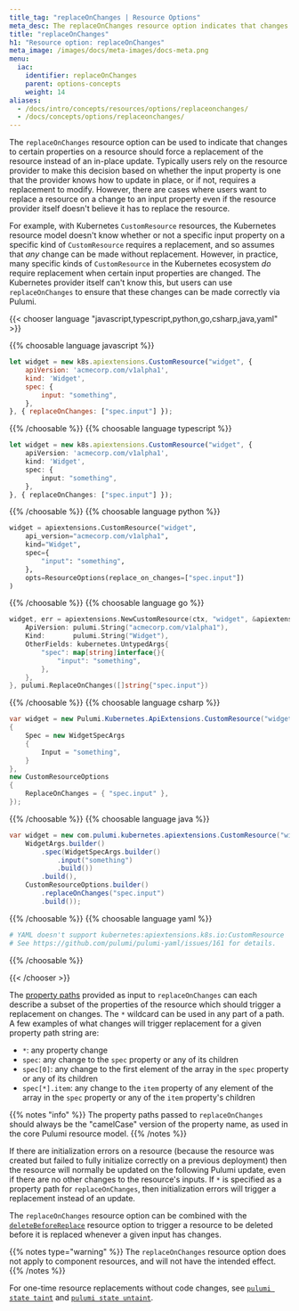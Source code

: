 ```yaml
---
title_tag: "replaceOnChanges | Resource Options"
meta_desc: The replaceOnChanges resource option indicates that changes to properties on a resource should force a replacement instead of an in-place update.
title: "replaceOnChanges"
h1: "Resource option: replaceOnChanges"
meta_image: /images/docs/meta-images/docs-meta.png
menu:
  iac:
    identifier: replaceOnChanges
    parent: options-concepts
    weight: 14
aliases:
  - /docs/intro/concepts/resources/options/replaceonchanges/
  - /docs/concepts/options/replaceonchanges/
---
```


The `replaceOnChanges` resource option can be used to indicate that changes to certain properties on a resource should force a replacement of the resource instead of an in-place update.  Typically users rely on the resource provider to make this decision based on whether the input property is one that the provider knows how to update in place, or if not, requires a replacement to modify.  However, there are cases where users want to replace a resource on a change to an input property even if the resource provider itself doesn't believe it has to replace the resource.

For example, with Kubernetes `CustomResource` resources, the Kubernetes resource model doesn't know whether or not a specific input property on a specific kind of `CustomResource` requires a replacement, and so assumes that *any* change can be made without replacement.  However, in practice, many specific kinds of `CustomResource` in the Kubernetes ecosystem *do* require replacement when certain input properties are changed.  The Kubernetes provider itself can't know this, but users can use `replaceOnChanges` to ensure that these changes can be made correctly via Pulumi.

{{< chooser language "javascript,typescript,python,go,csharp,java,yaml" >}}

{{% choosable language javascript %}}

```javascript
let widget = new k8s.apiextensions.CustomResource("widget", {
    apiVersion: 'acmecorp.com/v1alpha1',
    kind: 'Widget',
    spec: {
        input: "something",
    },
}, { replaceOnChanges: ["spec.input"] });
```

{{% /choosable %}}
{{% choosable language typescript %}}

```typescript
let widget = new k8s.apiextensions.CustomResource("widget", {
    apiVersion: 'acmecorp.com/v1alpha1',
    kind: 'Widget',
    spec: {
        input: "something",
    },
}, { replaceOnChanges: ["spec.input"] });
```

{{% /choosable %}}
{{% choosable language python %}}

```python
widget = apiextensions.CustomResource("widget",
    api_version="acmecorp.com/v1alpha1",
    kind="Widget",
    spec={
        "input": "something",
    },
    opts=ResourceOptions(replace_on_changes=["spec.input"])
)
```

{{% /choosable %}}
{{% choosable language go %}}

```go
widget, err = apiextensions.NewCustomResource(ctx, "widget", &apiextensions.CustomResourceArgs{
    ApiVersion: pulumi.String("acmecorp.com/v1alpha1"),
    Kind:       pulumi.String("Widget"),
    OtherFields: kubernetes.UntypedArgs{
        "spec": map[string]interface{}{
            "input": "something",
        },
    },
}, pulumi.ReplaceOnChanges([]string{"spec.input"})
```

{{% /choosable %}}
{{% choosable language csharp %}}

```csharp
var widget = new Pulumi.Kubernetes.ApiExtensions.CustomResource("widget", new WidgetArgs
{
    Spec = new WidgetSpecArgs
    {
        Input = "something",
    }
},
new CustomResourceOptions
{
    ReplaceOnChanges = { "spec.input" },
});
```

{{% /choosable %}}
{{% choosable language java %}}

```java
var widget = new com.pulumi.kubernetes.apiextensions.CustomResource("widget",
    WidgetArgs.builder()
        .spec(WidgetSpecArgs.builder()
            .input("something")
            .build())
        .build(),
    CustomResourceOptions.builder()
        .replaceOnChanges("spec.input")
        .build());
```

{{% /choosable %}}
{{% choosable language yaml %}}

```yaml
# YAML doesn't support kubernetes:apiextensions.k8s.io:CustomResource
# See https://github.com/pulumi/pulumi-yaml/issues/161 for details.
```

{{% /choosable %}}

{{< /chooser >}}

The [property paths](/docs/iac/concepts/inputs-outputs/property-paths/) provided as input to `replaceOnChanges` can each describe a subset of the properties of the resource which should trigger a replacement on changes.  The `*` wildcard can be used in any part of a path.  A few examples of what changes will trigger replacement for a given property path string are:

- `*`: any property change
- `spec`: any change to the `spec` property or any of its children
- `spec[0]`: any change to the first element of the array in the `spec` property or any of its children
- `spec[*].item`: any change to the `item` property of any element of the array in the `spec` property or any of the `item` property's children

{{% notes "info" %}}
The property paths passed to `replaceOnChanges` should always be the "camelCase" version of the property name, as used in the core Pulumi resource model.
{{% /notes %}}

If there are initialization errors on a resource (because the resource was created but failed to fully initialize correctly on a previous deployment) then the resource will normally be updated on the following Pulumi update, even if there are no other changes to the resource's inputs.  If `*` is specified as a property path for `replaceOnChanges`, then initialization errors will trigger a replacement instead of an update.

The `replaceOnChanges` resource option can be combined with the [`deleteBeforeReplace`](/docs/concepts/options/deletebeforereplace) resource option to trigger a resource to be deleted before it is replaced whenever a given input has changes.

{{% notes type="warning" %}}
The `replaceOnChanges` resource option does not apply to component resources, and will not have the intended effect.
{{% /notes %}}

For one-time resource replacements without code changes, see [`pulumi state taint`](/docs/iac/cli/commands/pulumi_state_taint/) and [`pulumi state untaint`](/docs/iac/cli/commands/pulumi_state_untaint/).
